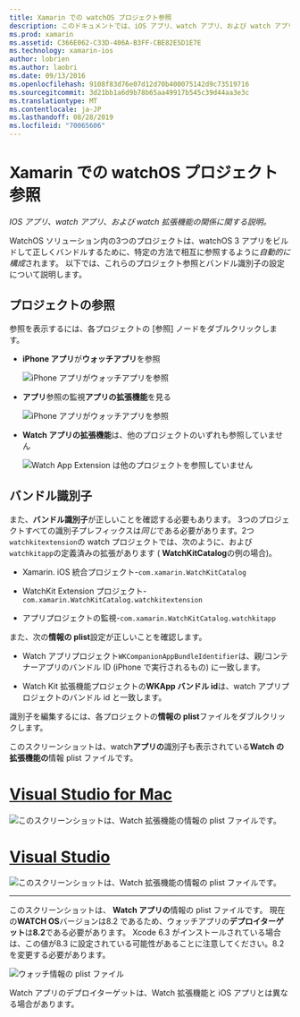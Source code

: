 ```yaml
---
title: Xamarin での watchOS プロジェクト参照
description: このドキュメントでは、iOS アプリ、watch アプリ、および watch アプリの拡張機能の関係について説明します。 ここでは、プロジェクト参照とバンドル識別子について説明します。
ms.prod: xamarin
ms.assetid: C366E062-C33D-406A-B3FF-CBE82E5D1E7E
ms.technology: xamarin-ios
author: lobrien
ms.author: laobri
ms.date: 09/13/2016
ms.openlocfilehash: 9108f83d76e07d12d70b400075142d9c73519716
ms.sourcegitcommit: 3d21bb1a6d9b78b65aa49917b545c39d44aa3e3c
ms.translationtype: MT
ms.contentlocale: ja-JP
ms.lasthandoff: 08/28/2019
ms.locfileid: "70065606"
---
```

# <a name="watchos-project-references-in-xamarin"></a>Xamarin での watchOS プロジェクト参照

_IOS アプリ、watch アプリ、および watch 拡張機能の関係に関する説明。_

WatchOS ソリューション内の3つのプロジェクトは、watchOS 3 アプリをビルドして正しくバンドルするために、特定の方法で相互に参照するように*自動的に構成*されます。 以下では、これらのプロジェクト参照とバンドル識別子の設定について説明します。

## <a name="project-references"></a>プロジェクトの参照

参照を表示するには、各プロジェクトの [参照] ノードをダブルクリックします。

- **iPhone アプリ**が**ウォッチアプリ**を参照

  ![](project-references-images/catalog-reference1.png "iPhone アプリがウォッチアプリを参照")

- **アプリ**参照の監視**アプリの拡張機能**を見る

  ![](project-references-images/catalog-reference2.png "iPhone アプリがウォッチアプリを参照")


- **Watch アプリの拡張機能**は、他のプロジェクトのいずれも参照していません

  ![](project-references-images/catalog-reference3.png "Watch App Extension は他のプロジェクトを参照していません")



## <a name="bundle-identifiers"></a>バンドル識別子

また、**バンドル識別子**が正しいことを確認する必要もあります。
3つのプロジェクトすべての識別子プレフィックスは*同じ*である必要があります。2つ`watchkitextension`の watch プロジェクトでは、次のように、および`watchkitapp`の定義済みの拡張があります ( **WatchKitCatalog**の例の場合)。

- Xamarin. iOS 統合プロジェクト-`com.xamarin.WatchKitCatalog`

- WatchKit Extension プロジェクト-`com.xamarin.WatchKitCatalog.watchkitextension`

- アプリプロジェクトの監視-`com.xamarin.WatchKitCatalog.watchkitapp`

また、次の**情報の plist**設定が正しいことを確認します。

- Watch アプリプロジェクト`WKCompanionAppBundleIdentifier`は、親/コンテナーアプリのバンドル ID (iPhone で実行されるもの) に一致します。

- Watch Kit 拡張機能プロジェクトの**WKApp バンドル id**は、watch アプリプロジェクトのバンドル id と一致します。

識別子を編集するには、各プロジェクトの**情報の plist**ファイルをダブルクリックします。

このスクリーンショットは、watch**アプリの**識別子も表示されている**Watch の拡張機能の**情報 plist ファイルです。

# <a name="visual-studio-for-mactabmacos"></a>[Visual Studio for Mac](#tab/macos)

![](project-references-images/infoplist-extension.png "このスクリーンショットは、Watch 拡張機能の情報の plist ファイルです。")

# <a name="visual-studiotabwindows"></a>[Visual Studio](#tab/windows)

![](project-references-images/infoplist-extension-vs.png "このスクリーンショットは、Watch 拡張機能の情報の plist ファイルです。")

-----

このスクリーンショットは、 **Watch アプリの**情報の plist ファイルです。
現在の**WATCH OS**バージョンは8.2 であるため、ウォッチアプリの**デプロイターゲット**は**8.2**である必要があります。 Xcode 6.3 がインストールされている場合は、この値が8.3 に設定されている可能性があることに注意してください。8.2 を変更する必要があります。

![](project-references-images/infoplist-watchapp.png "ウォッチ情報の plist ファイル")

Watch アプリのデプロイターゲットは、Watch 拡張機能と iOS アプリとは異なる場合があります。

